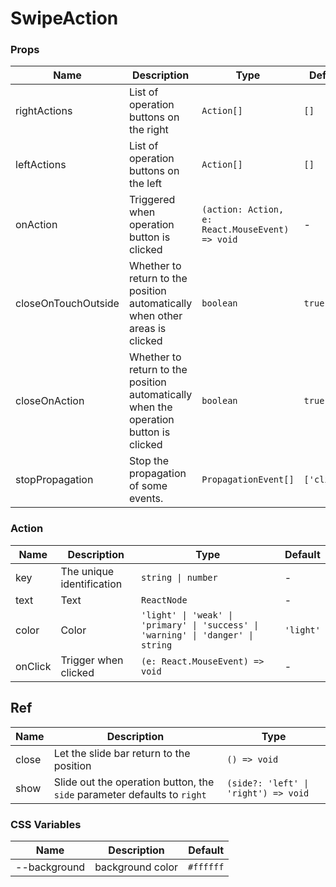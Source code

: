 # SwipeAction

<code src="./demos/demo1.tsx"></code>

### Props

| Name                | Description                                                                          | Type                                            | Default     |
| ------------------- | ------------------------------------------------------------------------------------ | ----------------------------------------------- | ----------- |
| rightActions        | List of operation buttons on the right                                               | `Action[]`                                      | `[]`        |
| leftActions         | List of operation buttons on the left                                                | `Action[]`                                      | `[]`        |
| onAction            | Triggered when operation button is clicked                                           | `(action: Action, e: React.MouseEvent) => void` | -           |
| closeOnTouchOutside | Whether to return to the position automatically when other areas is clicked          | `boolean`                                       | `true`      |
| closeOnAction       | Whether to return to the position automatically when the operation button is clicked | `boolean`                                       | `true`      |
| stopPropagation     | Stop the propagation of some events.                                                 | `PropagationEvent[]`                            | `['click']` |

### Action

| Name    | Description               | Type                                                                             | Default   |
| ------- | ------------------------- | -------------------------------------------------------------------------------- | --------- |
| key     | The unique identification | `string \| number`                                                               | -         |
| text    | Text                      | `ReactNode`                                                                      | -         |
| color   | Color                     | `'light' \| 'weak' \| 'primary' \| 'success' \| 'warning' \| 'danger' \| string` | `'light'` |
| onClick | Trigger when clicked      | `(e: React.MouseEvent) => void`                                                  | -         |

## Ref

| Name  | Description                                                              | Type                                 |
| ----- | ------------------------------------------------------------------------ | ------------------------------------ |
| close | Let the slide bar return to the position                                 | `() => void`                         |
| show  | Slide out the operation button, the `side` parameter defaults to `right` | `(side?: 'left' \| 'right') => void` |

### CSS Variables

| Name         | Description      | Default   |
| ------------ | ---------------- | --------- |
| --background | background color | `#ffffff` |

